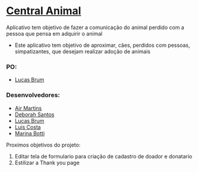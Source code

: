 # [Central Animal](https://fullstack-r2plg4vtt-devs-need-love-too.vercel.app/register/index.html)   
  
  Aplicativo tem objetivo de fazer a comunicação do animal perdido com a pessoa que pensa em adquirir o animal
  
  * Este aplicativo tem objetivo de aproximar, cães, perdidos com pessoas, simpatizantes, que desejam realizar adoção de animais
  
  ### PO:

* [Lucas Brum](https://github.com/Lucas-Brum)

  
### Desenvolvedores:
  
 * [Air Martins](https://github.com/AirMartins)
 * [Deborah Santos](https://github.com/Deborah-Nery)
 * [Lucas Brum](https://github.com/Lucas-Brum)
 * [Luis Costa](https://github.com/Luis-Costa)
 * [Marina Botti](https://github.com/marinabotti)
  
  
  Proximos objetivos do projeto:
  1. Editar tela de formulario para criação de cadastro de doador e donatario
  2. Estilizar a Thank you page

